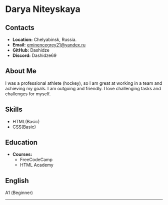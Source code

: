 # Darya Niteyskaya

## Contacts
* **Location:** Chelyabinsk, Russia.
* **Email:** eminencegrey21@yandex.ru
* **GitHub:** Dashidze
* **Discord:** Dashidze69

## About Me

I was a professional athlete (hockey), so I am great at working in a team and achieving my goals.
I am outgoing and friendly. I love challenging tasks and challenges for myself.

## Skills

* HTML(Basic)
* CSS(Basic)

## Education

* **Courses:**
    + FreeCodeCamp
    + HTML Academy

## English

А1 (Beginner)
***
